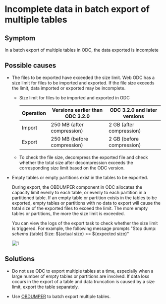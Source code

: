Incomplete data in batch export of multiple tables
============================

**Symptom**
-------------------------

In a batch export of multiple tables in ODC, the data exported is incomplete

**Possible causes**
-----------------

* The files to be exported have exceeded the size limit. Web ODC has a size limit for files to be imported and exported. If the file size exceeds the limit, data imported or exported may be incomplete.

   * Size limit for files to be imported and exported in ODC

      | **Operation** | **Versions earlier than ODC 3.2.0** | **ODC 3.2.0 and later versions** |
      |---------|---------------------|----------------------|
      | Import | 250 MB (after compression) | 2 GB (after compression) |
      | Export | 250 MB (before compression) | 2 GB (before compression) |

   * To check the file size, decompress the exported file and check whether the total size after decompression exceeds the corresponding size limit based on the ODC version.

* Empty tables or empty partitions exist in the tables to be exported.

   During export, the OBDUMPER component in ODC allocates the capacity limit evenly to each table, or evenly to each partition in a partitioned table. If an empty table or partition exists in the tables to be exported, empty tables or partitions with no data to export will cause the total size of the exported files to exceed the limit. The more empty tables or partitions, the more the size limit is exceeded.

   You can view the logs of the export task to check whether the size limit is triggered. For example, the following message prompts "Stop dump: ${schema}.${table} Size: ${actual size} \>= ${expected size}"

   ![1](https://obbusiness-private.oss-cn-shanghai.aliyuncs.com/doc/img/odc/420/1300.troubleshooting/300.common-troubleshooting/500.import-and-export/700.incomplete-data-when-exporting-multiple-tables-in-batches/1EN.png)

**Solutions**
-----------------

* Do not use ODC to export multiple tables at a time, especially when a large number of empty tables or partitions are involved. If data loss occurs in the export of a table and data truncation is caused by a size limit, export the table separately.

* Use [OBDUMPER](https://www.oceanbase.com/docs/enterprise-oceanbase-dumper-loader-cn-10000000002035957) to batch export multiple tables.
